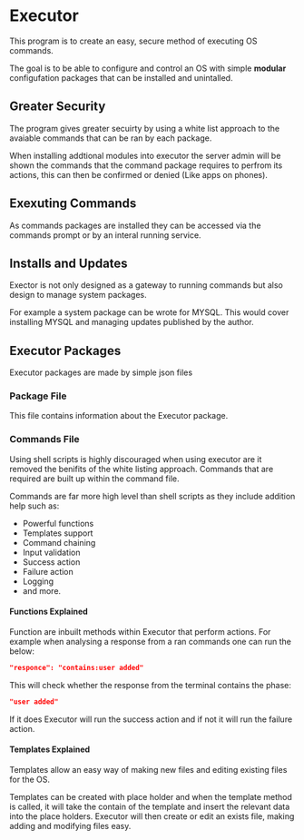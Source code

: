 # Executor

This program is to create an easy, secure method of executing OS commands.

The goal is to be able to configure and control an OS with simple **modular** configufation packages that can be
installed and unintalled.


## Greater Security

The program gives greater secuirty by using a white list approach to the avaiable commands that can be ran by each
package.

When installing addtional modules into executor the server admin will be shown the commands that the command package
requires to perfrom its actions, this can then be confirmed or denied (Like apps on phones).


## Exexuting Commands

As commands packages are installed they can be accessed via the commands prompt or by an interal running service.


## Installs and Updates

Exector is not only designed as a gateway to running commands but also design to manage system packages.

For example a system package can be wrote for MYSQL. This would cover installing MYSQL and managing updates published
by the author.


## Executor Packages

Executor packages are made by simple json files

### Package File

This file contains information about the Executor package.


### Commands File

Using shell scripts is highly discouraged when using executor are it removed the benifits of the white listing approach.
Commands that are required are built up within the command file.

Commands are far more high level than shell scripts as they include addition help such as:
  * Powerful functions
  * Templates support
  * Command chaining
  * Input validation
  * Success action
  * Failure action
  * Logging
  * and more.

#### Functions Explained

Function are inbuilt methods within Executor that perform actions. For example when analysing a response from a ran
commands one can run the below:

```json
"responce": "contains:user added"
```

This will check whether the response from the terminal contains the phase:
```json
"user added"
```
If it does Executor will run the success action and if not it will run the failure action.


#### Templates Explained

Templates allow an easy way of making new files and editing existing files for the OS.

Templates can be created with place holder and when the template method is called, it will take the contain of
the template and insert the relevant data into the place holders. Executor will then create or edit an exists file,
making adding and modifying files easy.
